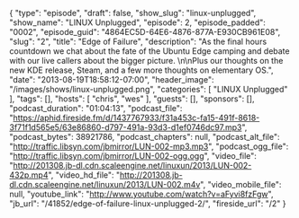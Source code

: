 {
  "type": "episode",
  "draft": false,
  "show_slug": "linux-unplugged",
  "show_name": "LINUX Unplugged",
  "episode": 2,
  "episode_padded": "0002",
  "episode_guid": "4864EC5D-64E6-4876-877A-E930CB961E08",
  "slug": "2",
  "title": "Edge of Failure",
  "description": "As the final hours countdown we chat about the fate of the Ubuntu Edge camping and debate with our live callers about the bigger picture. \n\nPlus our thoughts on the new KDE release, Steam, and a few more thoughts on elementary OS.",
  "date": "2013-08-19T18:58:12-07:00",
  "header_image": "/images/shows/linux-unplugged.png",
  "categories": [
    "LINUX Unplugged"
  ],
  "tags": [],
  "hosts": [
    "chris",
    "wes"
  ],
  "guests": [],
  "sponsors": [],
  "podcast_duration": "01:04:13",
  "podcast_file": "https://aphid.fireside.fm/d/1437767933/f31a453c-fa15-491f-8618-3f71f1d565e5/63e86860-d797-491a-93d3-d1ef0746dc97.mp3",
  "podcast_bytes": 38921786,
  "podcast_chapters": null,
  "podcast_alt_file": "http://traffic.libsyn.com/jbmirror/LUN-002-mp3.mp3",
  "podcast_ogg_file": "http://traffic.libsyn.com/jbmirror/LUN-002-ogg.ogg",
  "video_file": "http://201308.jb-dl.cdn.scaleengine.net/linuxun/2013/LUN-002-432p.mp4",
  "video_hd_file": "http://201308.jb-dl.cdn.scaleengine.net/linuxun/2013/LUN-002.m4v",
  "video_mobile_file": null,
  "youtube_link": "http://www.youtube.com/watch?v=aFyvi8fzFgw",
  "jb_url": "/41852/edge-of-failure-linux-unplugged-2/",
  "fireside_url": "/2"
}


